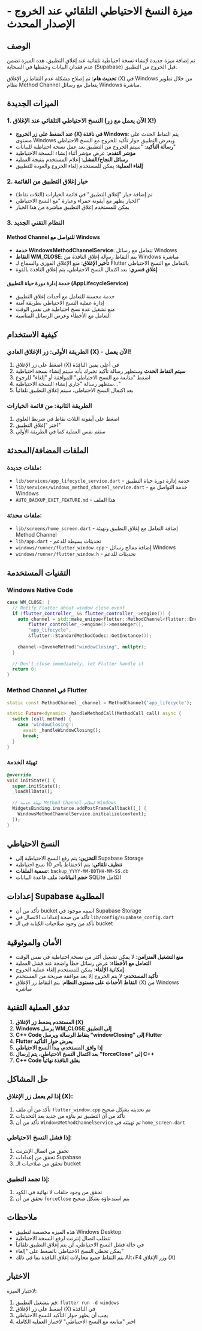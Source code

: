 # ميزة النسخ الاحتياطي التلقائي عند الخروج - الإصدار المحدث

## الوصف
تم إضافة ميزة جديدة لإنشاء نسخة احتياطية تلقائية عند إغلاق التطبيق. هذه الميزة تضمن عدم فقدان البيانات وحفظها في السحابة (Supabase) قبل الخروج من التطبيق.

**تحديث هام**: تم إصلاح مشكلة عدم التقاط زر الإغلاق (X) في Windows من خلال تطوير نظام Method Channel يتعامل مع رسائل Windows مباشرة.

## الميزات الجديدة

### 1. النسخ الاحتياطي التلقائي عند الإغلاق (الآن يعمل مع زر X!)
- **عند الضغط على زر الخروج (X) في نافذة Windows**: يتم التقاط الحدث على مستوى Windows ويعرض التطبيق حوار تأكيد للخروج مع النسخ الاحتياطي
- **رسالة التأكيد**: "سيتم الخروج من التطبيق بعد عمل نسخة احتياطية للبيانات"
- **مؤشر التقدم**: عرض مؤشر أثناء إنشاء النسخة الاحتياطية
- **رسائل النجاح/الفشل**: إعلام المستخدم بنتيجة العملية
- **إلغاء العملية**: يمكن للمستخدم إلغاء الخروج والعودة للتطبيق

### 2. خيار إغلاق التطبيق من القائمة
- تم إضافة خيار "إغلاق التطبيق" في قائمة الخيارات (الثلاث نقاط)
- الخيار يظهر مع أيقونة حمراء وعبارة "مع النسخ الاحتياطي"
- يمكن للمستخدم إغلاق التطبيق مباشرة من هذا الخيار

### 3. النظام التقني الجديد

#### Method Channel للتواصل مع Windows
- **خدمة WindowsMethodChannelService**: تتعامل مع رسائل Windows
- **التقاط WM_CLOSE**: يتم التقاط رسالة إغلاق النافذة من Windows مباشرة
- **تأخير الإغلاق**: منع الإغلاق الفوري والسماح لـ Flutter بالتعامل مع النسخ الاحتياطي
- **إغلاق قسري**: بعد اكتمال النسخ الاحتياطي، يتم إغلاق النافذة بالقوة

#### خدمة إدارة دورة حياة التطبيق (AppLifecycleService)
- خدمة محسنة للتعامل مع أحداث إغلاق التطبيق
- إدارة عملية النسخ الاحتياطي بطريقة آمنة
- منع تشغيل عدة نسخ احتياطية في نفس الوقت
- التعامل مع الأخطاء وعرض الرسائل المناسبة

## كيفية الاستخدام

### الطريقة الأولى: زر الإغلاق العادي (X) - الآن يعمل!
1. اضغط على زر الإغلاق (X) في أعلى يمين النافذة
2. **سيتم التقاط الحدث** وستظهر رسالة تأكيد تخبرك بأنه سيتم إنشاء نسخة احتياطية
3. اضغط "متابعة مع النسخ الاحتياطي" للموافقة أو "إلغاء" للرجوع
4. ستظهر رسالة "جاري إنشاء النسخة الاحتياطية..."
5. بعد اكتمال النسخ الاحتياطي، سيتم إغلاق التطبيق تلقائياً

### الطريقة الثانية: من قائمة الخيارات
1. اضغط على أيقونة الثلاث نقاط في شريط العلوي
2. اختر "إغلاق التطبيق"
3. ستتم نفس العملية كما في الطريقة الأولى

## الملفات المضافة/المحدثة

### ملفات جديدة:
- `lib/services/app_lifecycle_service.dart` - خدمة إدارة دورة حياة التطبيق
- `lib/services/windows_method_channel_service.dart` - خدمة التواصل مع Windows
- `AUTO_BACKUP_EXIT_FEATURE.md` - هذا الملف

### ملفات محدثة:
- `lib/screens/home_screen.dart` - إضافة التعامل مع إغلاق التطبيق وتهيئة Method Channel
- `lib/app.dart` - تحديثات بسيطة للدعم
- `windows/runner/flutter_window.cpp` - إضافة معالج رسائل Windows
- `windows/runner/flutter_window.h` - تحديثات للدعم

## التقنيات المستخدمة

### Windows Native Code
```cpp
case WM_CLOSE: {
  // Notify Flutter about window close event
  if (flutter_controller_ && flutter_controller_->engine()) {
    auto channel = std::make_unique<flutter::MethodChannel<flutter::EncodableValue>>(
        flutter_controller_->engine()->messenger(),
        "app_lifecycle",
        &flutter::StandardMethodCodec::GetInstance());
    
    channel->InvokeMethod("windowClosing", nullptr);
  }
  
  // Don't close immediately, let Flutter handle it
  return 0;
}
```

### Method Channel في Flutter
```dart
static const MethodChannel _channel = MethodChannel('app_lifecycle');

static Future<dynamic> _handleMethodCall(MethodCall call) async {
  switch (call.method) {
    case 'windowClosing':
      await _handleWindowClosing();
      break;
  }
}
```

### تهيئة الخدمة
```dart
@override
void initState() {
  super.initState();
  _loadAllData();
  
  // تهيئة خدمة Method Channel لنظام Windows
  WidgetsBinding.instance.addPostFrameCallback((_) {
    WindowsMethodChannelService.initialize(context);
  });
}
```

## النسخ الاحتياطي
- **التخزين**: يتم رفع النسخ الاحتياطية إلى Supabase Storage
- **تنظيف تلقائي**: يتم الاحتفاظ بآخر 10 نسخ احتياطية
- **تسمية الملفات**: `backup_YYYY-MM-DDTHH-MM-SS.db`
- **حجم البيانات**: ملف قاعدة البيانات SQLite الكامل

## إعدادات Supabase المطلوبة
- تأكد من أن bucket اسمه موجود في Supabase Storage
- تأكد من صحة إعدادات الاتصال في `lib/config/supabase_config.dart`
- تأكد من وجود صلاحيات الكتابة في الـ bucket

## الأمان والموثوقية
- **منع التشغيل المتزامن**: لا يمكن تشغيل أكثر من نسخة احتياطية في نفس الوقت
- **التعامل مع الأخطاء**: عرض رسائل خطأ واضحة عند فشل العملية
- **إمكانية الإلغاء**: يمكن للمستخدم إلغاء عملية الخروج
- **تأكيد المستخدم**: لا يتم الخروج إلا بعد موافقة صريحة من المستخدم
- **التقاط الأحداث على مستوى النظام**: يتم التقاط زر الإغلاق (X) من Windows مباشرة

## تدفق العملية التقنية

1. **المستخدم يضغط زر الإغلاق (X)**
2. **Windows يرسل WM_CLOSE إلى التطبيق**
3. **C++ Code يتقاط الرسالة ويرسل "windowClosing" إلى Flutter**
4. **Flutter يعرض حوار التأكيد**
5. **إذا وافق المستخدم، يبدأ النسخ الاحتياطي**
6. **بعد اكتمال النسخ الاحتياطي، يتم إرسال "forceClose" إلى C++**
7. **C++ Code يغلق النافذة نهائياً**

## حل المشاكل

### إذا لم يعمل زر الإغلاق (X):
1. تأكد من أن ملف `flutter_window.cpp` تم تحديثه بشكل صحيح
2. تأكد من أن التطبيق تم بناؤه من جديد بعد التحديثات
3. تأكد من أن `WindowsMethodChannelService` تم تهيئته في `home_screen.dart`

### إذا فشل النسخ الاحتياطي:
1. تحقق من اتصال الإنترنت
2. تحقق من إعدادات Supabase
3. تحقق من صلاحيات الـ bucket

### إذا تجمد التطبيق:
1. تحقق من وجود حلقات لا نهائية في الكود
2. تحقق من أن `forceClose` يتم استدعاؤه بشكل صحيح

## ملاحظات
- هذه الميزة مخصصة لتطبيق Windows Desktop
- تتطلب اتصال إنترنت لرفع النسخة الاحتياطية
- في حالة فشل النسخ الاحتياطي، لن يتم إغلاق التطبيق تلقائياً
- يمكن تخطي النسخ الاحتياطي بالضغط على "إلغاء"
- يتم التقاط جميع محاولات إغلاق النافذة بما في ذلك Alt+F4 وزر الإغلاق (X)

## الاختبار
لاختبار الميزة:
1. قم بتشغيل التطبيق: `flutter run -d windows`
2. اضغط على زر الإغلاق (X) في النافذة
3. يجب أن يظهر حوار التأكيد للنسخ الاحتياطي
4. اختر "متابعة مع النسخ الاحتياطي" لاختبار العملية الكاملة
